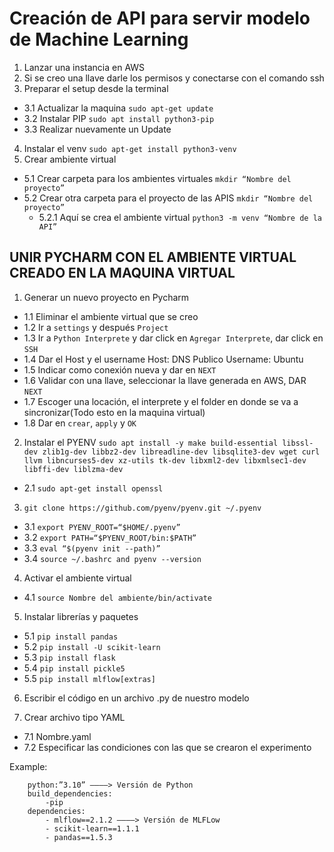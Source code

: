 # Creación de API para servir modelo de Machine Learning #

1. Lanzar una instancia en AWS
2. Si se creo una llave darle los permisos y conectarse con el comando ssh
3. Preparar el setup desde la terminal
  - 3.1 Actualizar la maquina `sudo apt-get update`
  - 3.2 Instalar PIP `sudo apt install python3-pip`
  - 3.3 Realizar nuevamente un Update
4. Instalar el venv `sudo apt-get install python3-venv`
5. Crear ambiente virtual
  - 5.1 Crear carpeta para los ambientes virtuales `mkdir “Nombre del proyecto”`
  - 5.2 Crear otra carpeta para el proyecto de las APIS `mkdir “Nombre del proyecto”`
    - 5.2.1 Aquí se crea el ambiente virtual `python3 -m venv “Nombre de la API”`
   
## UNIR PYCHARM CON EL AMBIENTE VIRTUAL CREADO EN LA MAQUINA VIRTUAL ##

1. Generar un nuevo proyecto en Pycharm
  - 1.1 Eliminar el ambiente virtual que se creo
  - 1.2 Ir a `settings` y después `Project`
  - 1.3 Ir a `Python Interprete` y dar click en `Agregar Interprete`, dar click en `SSH`
  - 1.4 Dar el Host y el username Host: DNS Publico Username: Ubuntu
  - 1.5 Indicar como conexión nueva y dar en `NEXT`
  - 1.6 Validar con una llave, seleccionar la llave generada en AWS, DAR `NEXT`
  - 1.7 Escoger una locación, el interprete y el folder en donde se va a sincronizar(Todo esto en la maquina virtual)
  - 1.8 Dar en `crear`, `apply` y `OK`

2. Instalar el PYENV `sudo apt install -y make build-essential libssl-dev zlib1g-dev libbz2-dev libreadline-dev libsqlite3-dev wget curl llvm libncurses5-dev xz-utils tk-dev libxml2-dev libxmlsec1-dev libffi-dev liblzma-dev`
  - 2.1 `sudo apt-get install openssl`

3. `git clone https://github.com/pyenv/pyenv.git ~/.pyenv`
  - 3.1 `export PYENV_ROOT=“$HOME/.pyenv”`
  - 3.2 `export PATH=“$PYENV_ROOT/bin:$PATH”`
  - 3.3 `eval “$(pyenv init --path)”`
  - 3.4 `source ~/.bashrc and pyenv --version`

4. Activar el ambiente virtual
  - 4.1  `source Nombre del ambiente/bin/activate`

5. Instalar librerías y paquetes
  - 5.1 `pip install pandas`
  - 5.2 `pip install -U scikit-learn`
  - 5.3 `pip install flask`
  - 5.4 `pip install pickle5`
  - 5.5 `pip install mlflow[extras]`


6. Escribir el código en un archivo .py de nuestro modelo
   
7. Crear archivo tipo YAML
  - 7.1 Nombre.yaml
  - 7.2 Especificar las condiciones con las que se crearon el experimento

Example:

		python:”3.10” ————> Versión de Python
		build_dependencies:
			-pip
		dependencies:
			- mlflow==2.1.2 ————> Versión de MLFLow
			- scikit-learn==1.1.1
			- pandas==1.5.3
